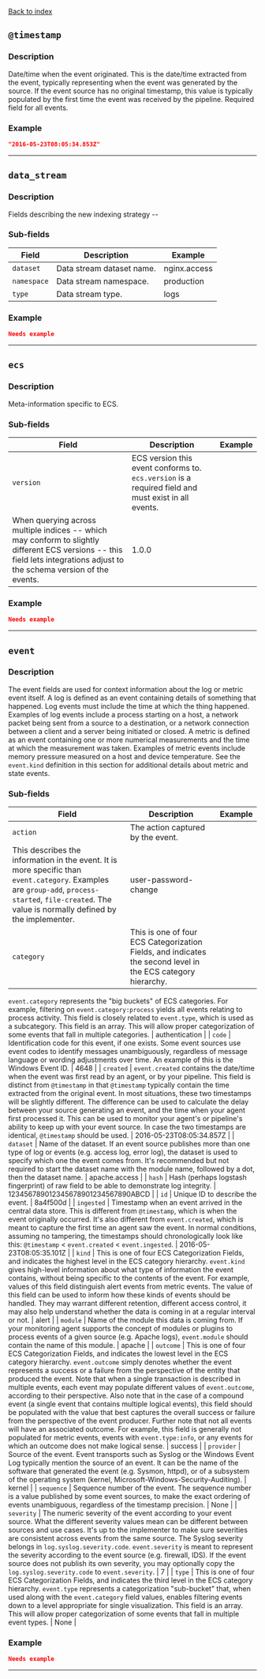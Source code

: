 [Back to index](README.md)

## `@timestamp`

### Description
Date/time when the event originated.
This is the date/time extracted from the event, typically representing when the event was generated by the source.
If the event source has no original timestamp, this value is typically populated by the first time the event was received by the pipeline.
Required field for all events.
### Example

```json
"2016-05-23T08:05:34.853Z"
```
<hr>

## `data_stream`

### Description
Fields describing the new indexing strategy <type>-<dataset>-<namespace>
### Sub-fields
| Field | Description | Example |
| --- | --- | --- |
| `dataset` | Data stream dataset name. | nginx.access |
| `namespace` | Data stream namespace. | production |
| `type` | Data stream type. | logs |
### Example

```json
Needs example

```
<hr>

## `ecs`

### Description
Meta-information specific to ECS.
### Sub-fields
| Field | Description | Example |
| --- | --- | --- |
| `version` | ECS version this event conforms to. `ecs.version` is a required field and must exist in all events.
When querying across multiple indices -- which may conform to slightly different ECS versions -- this field lets integrations adjust to the schema version of the events. | 1.0.0 |
### Example

```json
Needs example

```
<hr>

## `event`

### Description
The event fields are used for context information about the log or metric event itself.
A log is defined as an event containing details of something that happened. Log events must include the time at which the thing happened. Examples of log events include a process starting on a host, a network packet being sent from a source to a destination, or a network connection between a client and a server being initiated or closed. A metric is defined as an event containing one or more numerical measurements and the time at which the measurement was taken. Examples of metric events include memory pressure measured on a host and device temperature. See the `event.kind` definition in this section for additional details about metric and state events.
### Sub-fields
| Field | Description | Example |
| --- | --- | --- |
| `action` | The action captured by the event.
This describes the information in the event. It is more specific than `event.category`. Examples are `group-add`, `process-started`, `file-created`. The value is normally defined by the implementer. | user-password-change |
| `category` | This is one of four ECS Categorization Fields, and indicates the second level in the ECS category hierarchy.
`event.category` represents the "big buckets" of ECS categories. For example, filtering on `event.category:process` yields all events relating to process activity. This field is closely related to `event.type`, which is used as a subcategory.
This field is an array. This will allow proper categorization of some events that fall in multiple categories. | authentication |
| `code` | Identification code for this event, if one exists.
Some event sources use event codes to identify messages unambiguously, regardless of message language or wording adjustments over time. An example of this is the Windows Event ID. | 4648 |
| `created` | `event.created` contains the date/time when the event was first read by an agent, or by your pipeline.
This field is distinct from `@timestamp` in that `@timestamp` typically contain the time extracted from the original event.
In most situations, these two timestamps will be slightly different. The difference can be used to calculate the delay between your source generating an event, and the time when your agent first processed it. This can be used to monitor your agent's or pipeline's ability to keep up with your event source.
In case the two timestamps are identical, `@timestamp` should be used. | 2016-05-23T08:05:34.857Z |
| `dataset` | Name of the dataset.
If an event source publishes more than one type of log or events (e.g. access log, error log), the dataset is used to specify which one the event comes from.
It's recommended but not required to start the dataset name with the module name, followed by a dot, then the dataset name. | apache.access |
| `hash` | Hash (perhaps logstash fingerprint) of raw field to be able to demonstrate log integrity. | 123456789012345678901234567890ABCD |
| `id` | Unique ID to describe the event. | 8a4f500d |
| `ingested` | Timestamp when an event arrived in the central data store.
This is different from `@timestamp`, which is when the event originally occurred.  It's also different from `event.created`, which is meant to capture the first time an agent saw the event.
In normal conditions, assuming no tampering, the timestamps should chronologically look like this: `@timestamp` < `event.created` < `event.ingested`. | 2016-05-23T08:05:35.101Z |
| `kind` | This is one of four ECS Categorization Fields, and indicates the highest level in the ECS category hierarchy.
`event.kind` gives high-level information about what type of information the event contains, without being specific to the contents of the event. For example, values of this field distinguish alert events from metric events.
The value of this field can be used to inform how these kinds of events should be handled. They may warrant different retention, different access control, it may also help understand whether the data is coming in at a regular interval or not. | alert |
| `module` | Name of the module this data is coming from.
If your monitoring agent supports the concept of modules or plugins to process events of a given source (e.g. Apache logs), `event.module` should contain the name of this module. | apache |
| `outcome` | This is one of four ECS Categorization Fields, and indicates the lowest level in the ECS category hierarchy.
`event.outcome` simply denotes whether the event represents a success or a failure from the perspective of the entity that produced the event.
Note that when a single transaction is described in multiple events, each event may populate different values of `event.outcome`, according to their perspective.
Also note that in the case of a compound event (a single event that contains multiple logical events), this field should be populated with the value that best captures the overall success or failure from the perspective of the event producer.
Further note that not all events will have an associated outcome. For example, this field is generally not populated for metric events, events with `event.type:info`, or any events for which an outcome does not make logical sense. | success |
| `provider` | Source of the event.
Event transports such as Syslog or the Windows Event Log typically mention the source of an event. It can be the name of the software that generated the event (e.g. Sysmon, httpd), or of a subsystem of the operating system (kernel, Microsoft-Windows-Security-Auditing). | kernel |
| `sequence` | Sequence number of the event.
The sequence number is a value published by some event sources, to make the exact ordering of events unambiguous, regardless of the timestamp precision. | None |
| `severity` | The numeric severity of the event according to your event source.
What the different severity values mean can be different between sources and use cases. It's up to the implementer to make sure severities are consistent across events from the same source.
The Syslog severity belongs in `log.syslog.severity.code`. `event.severity` is meant to represent the severity according to the event source (e.g. firewall, IDS). If the event source does not publish its own severity, you may optionally copy the `log.syslog.severity.code` to `event.severity`. | 7 |
| `type` | This is one of four ECS Categorization Fields, and indicates the third level in the ECS category hierarchy.
`event.type` represents a categorization "sub-bucket" that, when used along with the `event.category` field values, enables filtering events down to a level appropriate for single visualization.
This field is an array. This will allow proper categorization of some events that fall in multiple event types. | None |
### Example

```json
Needs example

```
<hr>

